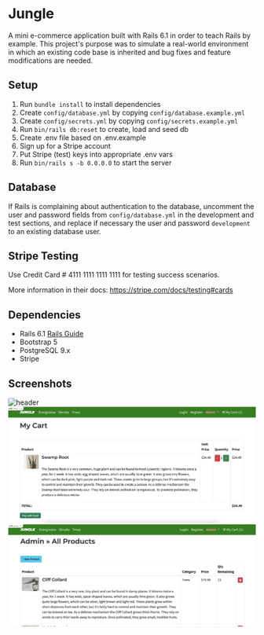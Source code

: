 # Jungle

A mini e-commerce application built with Rails 6.1 in order to teach Rails by example. This project's purpose was to simulate a real-world environment in which an existing code base is inherited and bug fixes and feature modifications are needed. 

## Setup

1. Run `bundle install` to install dependencies
2. Create `config/database.yml` by copying `config/database.example.yml`
3. Create `config/secrets.yml` by copying `config/secrets.example.yml`
4. Run `bin/rails db:reset` to create, load and seed db
5. Create .env file based on .env.example
6. Sign up for a Stripe account
7. Put Stripe (test) keys into appropriate .env vars
8. Run `bin/rails s -b 0.0.0.0` to start the server

## Database

If Rails is complaining about authentication to the database, uncomment the user and password fields from `config/database.yml` in the development and test sections, and replace if necessary the user and password `development` to an existing database user.

## Stripe Testing

Use Credit Card # 4111 1111 1111 1111 for testing success scenarios.

More information in their docs: <https://stripe.com/docs/testing#cards>

## Dependencies

- Rails 6.1 [Rails Guide](http://guides.rubyonrails.org/v6.1/)
- Bootstrap 5
- PostgreSQL 9.x
- Stripe

## Screenshots
![header](https://github.com/egrannis/jungle-rails/blob/ddf8db0e86a81cfc0d6270c9367b3f6168bbdf93/docs/home-page-header-jungle.png)
![view my cart](https://github.com/egrannis/jungle-rails/blob/ddf8db0e86a81cfc0d6270c9367b3f6168bbdf93/docs/my-cart-jungle.png)
![admin view - all products](https://github.com/egrannis/jungle-rails/blob/ddf8db0e86a81cfc0d6270c9367b3f6168bbdf93/docs/admin%20all%20products%20-%20jungle.png)
